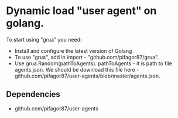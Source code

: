 # Dynamic load "user agent" on golang.
To start using "grua" you need:
* Install and configure the latest version of Golang
* To use "grua", add in import - "github.com/pifagor87/grua".
* Use grua.Random(pathToAgents). pathToAgents - it is path to file agents.json. We should be download this file here - github.com/pifagor87/user-agents/blob/master/agents.json.

## Dependencies
* github.com/pifagor87/user-agents